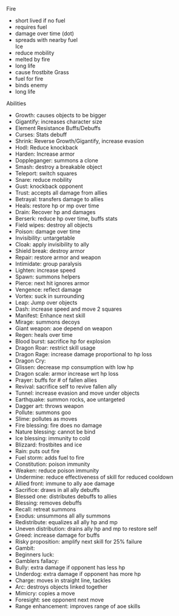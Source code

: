 Fire
 *  short lived if no fuel
 *  requires fuel
 *  damage over time (dot)
 *  spreads with nearby fuel   
Ice
 * reduce mobility
 * melted by fire
 * long life
 * cause frostbite
Grass
 * fuel for fire
 * binds enemy
 * long life

Abilities
 * Growth: causes objects to be bigger
 * Gigantify: increases character size
 * Element Resistance Buffs/Debuffs
 * Curses: Stats debuff
 * Shrink: Reverse Growth/Gigantify, increase evasion
 * Hodl: Reduce knockback
 * Harden: Increase armor
 * Doppleganger: summons a clone
 * Smash: destroy a breakable object
 * Teleport: switch squares
 * Snare: reduce mobility
 * Gust: knockback opponent
 * Trust: accepts all damage from  allies
 * Betrayal: transfers damage to allies
 * Heals: restore hp or mp over time   
 * Drain: Recover hp and damages  
 * Berserk: reduce hp over time, buffs stats
 * Field wipes: destroy all objects
 * Poison: damage over time
 * Invisibility: untargetable
 * Cloak: apply invisibility to ally
 * Shield break: destroy armor
 * Repair: restore armor and weapon
 * Intimidate: group paralysis
 * Lighten: increase speed
 * Spawn: summons helpers
 * Pierce: next hit ignores armor
 * Vengence: reflect damage
 * Vortex: suck in surrounding
 * Leap: Jump over objects
 * Dash: increase speed and move 2 squares
 * Manifest: Enhance next skill
 * Mirage: summons decoys
 * Giant weapon: aoe depend on weapon
 * Regen: heals over time
 * Blood burst: sacrifice hp for explosion
 * Dragon Roar: restrict skill usage
 * Dragon Rage: increase damage proportional to hp loss
 * Dragon Cry:
 * Glissen: decrease mp consumption with low hp
 * Dragon scale: armor increase wrt hp loss
 * Prayer: buffs for # of fallen allies
 * Revival: sacrifice self to revive fallen ally
 * Tunnel: increase evasion and move under objects
 * Earthquake: summon rocks, aoe untargeted
 * Dagger art: throws weapon
 * Pollute: summons goo
 * Slime: pollutes as moves
 * Fire blessing: fire does no damage
 * Nature blessing: cannot be bind
 * Ice blessing: immunity to cold
 * Blizzard: frostbites and ice
 * Rain: puts out fire
 * Fuel storm: adds fuel to fire    
 * Constitution: poison immunity
 * Weaken: reduce poison immunity
 * Undermine: reduce effectiveness of skill for reduced cooldown
 * Allied front: immune to ally aoe damage
 * Sacrifice: draws in all ally debuffs
 * Blessed one: distributes debuffs to allies   
 * Blessing: removes debuffs
 * Recall: retreat summons
 * Exodus: unsummons all ally summons
 * Redistribute: equalizes all ally hp and mp
 * Uneven distribution: drains ally hp and mp to restore self
 * Greed: increase damage for buffs  
 * Risky proposition: amplify next skill for 25% failure  
 * Gambit: 
 * Beginners luck:
 * Gamblers fallacy:
 * Bully: extra damage if opponent has less hp
 * Underdog: extra damage if opponent has more hp
 * Charge: moves in straight line, tackles
 * Arc: destroys objects linked together
 * Mimicry: copies a move
 * Foresight: see opponent next move
 * Range enhancement: improves range of aoe skills